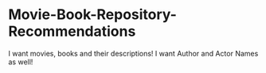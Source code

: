 # Movie-Book-Repository-Recommendations
I want movies, books and their descriptions!
I want Author and Actor Names as well!
